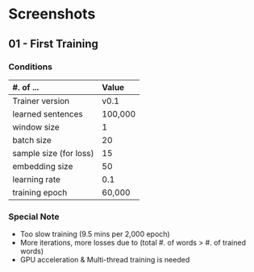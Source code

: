 # Screenshots

## 01 - First Training

### Conditions
| #. of ... | Value |
|:---|:-------------|
| Trainer version | v0.1 |
| learned sentences | 100,000 |
| window size | 1 |
| batch size | 20 |
| sample size (for loss) | 15 |
| embedding size | 50 |
| learning rate | 0.1 |
| training epoch | 60,000 |

### Special Note

- Too slow training (9.5 mins per 2,000 epoch)
- More iterations, more losses due to (total #. of words > #. of trained words)
- GPU acceleration & Multi-thread training is needed